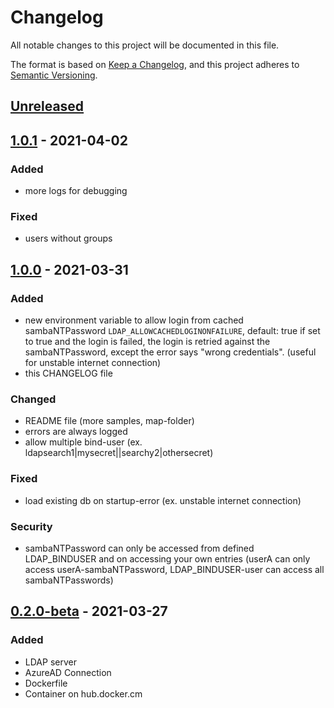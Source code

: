 # Changelog
All notable changes to this project will be documented in this file.

The format is based on [Keep a Changelog](https://keepachangelog.com/en/1.0.0/),
and this project adheres to [Semantic Versioning](https://semver.org/spec/v2.0.0.html).

## [Unreleased]

## [1.0.1] - 2021-04-02
### Added
- more logs for debugging

### Fixed
- users without groups

## [1.0.0] - 2021-03-31
### Added
- new environment variable to allow login from cached sambaNTPassword
`LDAP_ALLOWCACHEDLOGINONFAILURE`, default: true
if set to true and the login is failed, the login is retried against the sambaNTPassword, except the error says "wrong credentials".
(useful for unstable internet connection)
- this CHANGELOG file

### Changed
- README file (more samples, map-folder)
- errors are always logged
- allow multiple bind-user (ex. ldapsearch1|mysecret||searchy2|othersecret)

### Fixed
- load existing db on startup-error (ex. unstable internet connection)

### Security
- sambaNTPassword can only be accessed from defined LDAP_BINDUSER and on accessing your own entries (userA can only access userA-sambaNTPassword, LDAP_BINDUSER-user can access all sambaNTPasswords)

## [0.2.0-beta] - 2021-03-27
### Added
- LDAP server
- AzureAD Connection
- Dockerfile
- Container on hub.docker.cm


[Unreleased]: https://github.com/ahaenggli/AzureAD-LDAP-wrapper/projects/1
[1.0.1]: https://github.com/ahaenggli/AzureAD-LDAP-wrapper/releases/tag/v1.0.1
[1.0.0]: https://github.com/ahaenggli/AzureAD-LDAP-wrapper/releases/tag/v1.0.0
[0.2.0-beta]: https://github.com/ahaenggli/AzureAD-LDAP-wrapper/releases/tag/v0.2.0-beta